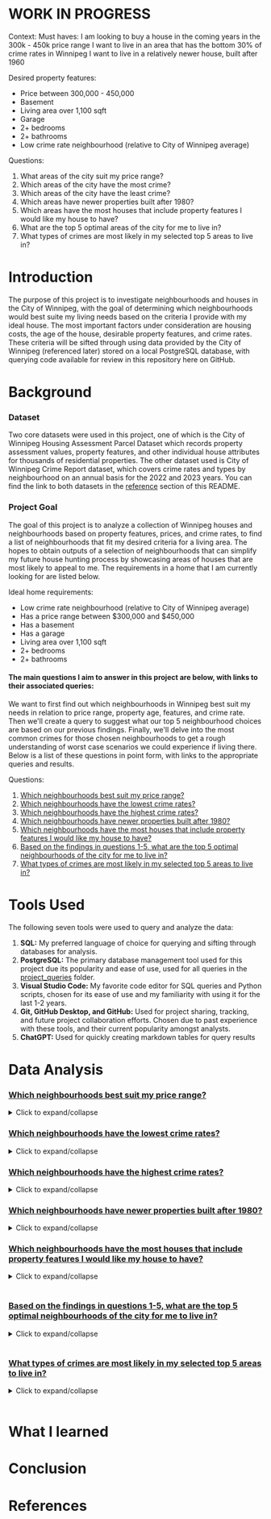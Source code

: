 # WORK IN PROGRESS

Context:
Must haves:
I am looking to buy a house in the coming years in the 300k - 450k price range
I want to live in an area that has the bottom 30% of crime rates in Winnipeg
I want to live in a relatively newer house, built after 1960

Desired property features:
- Price between 300,000 - 450,000
- Basement
- Living area over 1,100 sqft
- Garage
- 2+ bedrooms
- 2+ bathrooms
- Low crime rate neighbourhood (relative to City of Winnipeg average)


Questions:
1. What areas of the city suit my price range?
2. Which areas of the city have the most crime?
3. Which areas of the city have the least crime?
4. Which areas have newer properties built after 1980?
5. Which areas have the most houses that include property features I would like my house to have?
6. What are the top 5 optimal areas of the city for me to live in?
7. What types of crimes are most likely in my selected top 5 areas to live in?


# Introduction

The purpose of this project is to investigate neighbourhoods and houses in the City of Winnipeg, with the goal of determining which neighbourhoods would best suite my living needs based on the criteria I provide with my ideal house.  The most important factors under consideration are housing costs, the age of the house, desirable property features, and crime rates.  These criteria will be sifted through using data provided by the City of Winnipeg (referenced later) stored on a local PostgreSQL database, with querying code available for review in this repository here on GitHub.


# Background

### Dataset
Two core datasets were used in this project, one of which is the City of Winnipeg Housing Assessment Parcel Dataset which records property assessment values, property features, and other individual house attributes for thousands of residential properties. The other dataset used is City of Winnipeg Crime Report dataset, which covers crime rates and types by neighbourhood on an annual basis for the 2022 and 2023 years.  You can find the link to both datasets in the [reference](#references) section of this README.

### Project Goal
The goal of this project is to analyze a collection of Winnipeg houses and neighbourhoods based on property features, prices, and crime rates, to find a list of neighbourhoods that fit my desired criteria for a living area.  The hopes to obtain outputs of a selection of neighbourhoods that can simplify my future house hunting process by showcasing areas of houses that are most likely to appeal to me.  The requirements in a home that I am currently looking for are listed below.

Ideal home requirements:
- Low crime rate neighbourhood (relative to City of Winnipeg average)
- Has a price range between $300,000 and $450,000
- Has a basement
- Has a garage
- Living area over 1,100 sqft
- 2+ bedrooms
- 2+ bathrooms

#### The main questions I aim to answer in this project are below, with links to their associated queries:
We want to first find out which neighbourhoods in Winnipeg best suit my needs in relation to price range, property age, features, and crime rate.  Then we'll create a query to suggest what our top 5 neighbourhood choices are based on our previous findings.  Finally, we'll delve into the most common crimes for those chosen neighbourhoods to get a rough understanding of worst case scenarios we could experience if living there.  Below is a list of these questions in point form, with links to the appropriate queries and results.

Questions:
1. [Which neighbourhoods best suit my price range?](/project_queries/Analysis%20Queries/q1_price_range.sql)
2. [Which neighbourhoods have the lowest crime rates?](/project_queries/Analysis%20Queries/q2_least_crime.sql)
3. [Which neighbourhoods have the highest crime rates?](/project_queries/Analysis%20Queries/q3_most_crime.sql)
4. [Which neighbourhoods have newer properties built after 1980?](/project_queries/Analysis%20Queries/q4_newer_houses.sql)
5. [Which neighbourhoods have the most houses that include property features I would like my house to have?](/project_queries/Analysis%20Queries/q5_desired_features.sql)
6. [Based on the findings in questions 1-5, what are the top 5 optimal neighbourhoods of the city for me to live in?](/project_queries/Analysis%20Queries/q6_optimal_neighbourhoods.sql)
7. [What types of crimes are most likely in my selected top 5 areas to live in?](/project_queries/Analysis%20Queries/q7_crime_types_optimal_neighbourhoods.sql)

# Tools Used
The following seven tools were used to query and analyze the data:<br>

1. **SQL:** My preferred language of choice for querying and sifting through databases for analysis.
2. **PostgreSQL:** The primary database management tool used for this project due its popularity and ease of use, used for all queries in the  [project_queries](/project_queries/) folder.
3. **Visual Studio Code:** My favorite code editor for SQL queries and Python scripts, chosen for its ease of use and my familiarity with using it for the last 1-2 years.
4. **Git, GitHub Desktop, and GitHub:** Used for project sharing, tracking, and future project collaboration efforts.  Chosen due to past experience with these tools, and their current popularity amongst analysts.
5. **ChatGPT:** Used for quickly creating markdown tables for query results

# Data Analysis


### [Which neighbourhoods best suit my price range?](/project_queries/Analysis%20Queries/q1_price_range.sql)
<details>
<summary>Click to expand/collapse</summary>

### <span style="color:tan">Query Used:</span>
```sql
-- Top 10 neighbourhoods with the most properties that fit my ideal price range
SELECT 
    "Neighbourhood Area",
    COUNT("Neighbourhood Area") as num_houses
FROM property_cleaned
WHERE "Total Proposed Assessment Value" >= 300000
    AND "Total Proposed Assessment Value" <= 450000
GROUP BY
    "Neighbourhood Area"
ORDER BY
    num_houses DESC
LIMIT 10;
```

### <span style="color:tan">Query Output:</span>
| Neighbourhood Area | num_houses |
|--------------------|------------|
| WINDSOR PARK       | 3020       |
| TYNDALL PARK       | 2807       |
| THE MAPLES         | 2440       |
| ROSSMERE-A         | 2346       |
| RIVER PARK SOUTH   | 2223       |
| WESTWOOD           | 2071       |
| RIVER EAST         | 1903       |
| CRESTVIEW          | 1848       |
| FORT RICHMOND      | 1819       |
| GARDEN CITY        | 1761       |

### <span style="color:tan">Query Highlights:</span>
1. Top 3 neighbourhoods with the most properties that fit my price range are Windsor Park, Tyndall Park, and The Maples.
2. The top ranking neighbourhood for affordability has nearly double the number of properties than the 10th ranking neighbourhood
3. The 10th ranking neighbourhood still has a decent number of properties fitting my price range
4. While not immediately noticable to those unfamiliar with Winnipeg, quite a few of the top ranking houses are in areas known for higher crime rates
5. While not immediately noticable to those unfamiliar with Winnipeg, many of the top ranking neighbourhoods are in the north end of the city

### <span style="color:tan">Result Interpretation:</span>
The largest number of homes that fit my price range seem to be in the north end, with a couple of neighbourhoods (Windsor Park, Tyndall Park) that I know have higher than average city crime rates.  That said, there's still many properties in the other neighbourhoods, with well over 1000 in Garden City, ranked 10th, which is quite a nice area in my personal experience.  So even though the neighbourhoods with the largest numbers of properties in my price range are in high crime rate areas, when we start applying additional filters to address my other criteria we may be able to get new insights into neighbourhoods were interested in, along with different recommendations.

</details>

### [Which neighbourhoods have the lowest crime rates?](/project_queries/Analysis%20Queries/q2_least_crime.sql)
<details>
<summary>Click to expand/collapse</summary>

### <span style="color:tan">Query Used:</span>
```sql
-- Check top 10 neighbourhoods for least amount of crime that have at least 500 residential buildings in that neighbourhood
WITH crime_cte AS (
    SELECT "Neighbourhoods", SUM("Count") AS num_crimes
    FROM crime_report_cleaned
    GROUP BY "Neighbourhoods"
    ),

property_cte AS (
    SELECT "Neighbourhood Area", COUNT("Roll Number") AS num_houses
    FROM property_cleaned
    GROUP BY "Neighbourhood Area"
    )

SELECT
    "Neighbourhoods",
    num_crimes,
    num_houses
FROM crime_cte crm
LEFT JOIN property_cte prp
    ON crm."Neighbourhoods" = prp."Neighbourhood Area"
WHERE num_houses > 500
ORDER BY num_crimes ASC
LIMIT 10;
```

### <span style="color:tan">Query Output:</span>
| Neighbourhood             | num_crimes | num_houses |
|---------------------------|------------|------------|
| NIAKWA PLACE              | 32         | 754        |
| ERIC COY                  | 32         | 950        |
| RIDGEWOOD SOUTH           | 32         | 855        |
| RICHMOND LAKES            | 35         | 622        |
| ROSSER-OLD KILDONAN       | 39         | 788        |
| FRAIPONT                  | 41         | 1237       |
| BRIDGWATER LAKES          | 44         | 1194       |
| ST. VITAL PERIMETER SOUTH | 44         | 627        |
| PARC LA SALLE             | 48         | 806        |
| ROYALWOOD                 | 56         | 1725       |

### <span style="color:tan">Query Highlights</span>
1. None of the top 10 properties in our ideal price range have appeared in the lowest 10 crime rate neighbourhood list
2. All of the low crime rate neighbourhoods have a low number of total residential houses located within them
3. The neighbourhood in this low crime rate list with the most houses, Royalwood, still has lower property numbers than our 10th highest neighbourhood in our price range

### <span style="color:tan">Result Interpretation:</span>
Most of the residential property count in each neighbourhood is relatively low, to the point that each neighbourhood's total number of houses is less than the filtered number of houses in each property we found for our ideal price range.  This makes sense, as one would imagine that crime rates in an area are proportionate to the population within that same area.  This is actually why we included a filter criteria where we only obtained results for neighbourhoods that contained at least 500 residential units, which was an arbitrarily determined number for now.  

In future iterations, we may want to instead explore crime states based on the number of properties present within an area as opposed to total crime within a neighbourhood.  This would allow our results to include population levels and not be immediately skewed towards neighbourhoods with low housing levels, thereby producing less biased results.  This could be achieved quite easily with a division-based formula in the WHERE section of our SQL code, such as (num_crimes / num_houses), to get a ratio of the number of crimes that occur per number of properties in each neighbourhood.

</details>

### [Which neighbourhoods have the highest crime rates?](/project_queries/Analysis%20Queries/q3_most_crime.sql)
<details>
<summary>Click to expand/collapse</summary>

### <span style="color:tan">Query Used:</span>
```sql
-- Top 10 neighbourhoods with at least 500 residential buildings and the most amount of crime
WITH crime_cte AS (
    SELECT "Neighbourhoods", SUM("Count") AS num_crimes
    FROM crime_report_cleaned
    GROUP BY "Neighbourhoods"
    ),

property_cte AS (
    SELECT "Neighbourhood Area", COUNT("Roll Number") AS num_houses
    FROM property_cleaned
    GROUP BY "Neighbourhood Area"
    )

SELECT
    "Neighbourhoods",
    num_crimes,
    num_houses
FROM crime_cte crm
LEFT JOIN property_cte prp
    ON crm."Neighbourhoods" = prp."Neighbourhood Area"
WHERE num_houses > 500
ORDER BY num_crimes DESC
LIMIT 10;
```

### <span style="color:tan">Query Output:</span>
| Neighbourhood         | num_crimes | num_houses |
|-----------------------|------------|------------|
| WEST ALEXANDER        | 2242       | 800        |
| DANIEL MCINTYRE       | 1957       | 2293       |
| WILLIAM WHYTE         | 1849       | 1759       |
| SPENCE                | 1788       | 617        |
| ST. JOHN'S            | 1390       | 2370       |
| CHALMERS              | 1215       | 2883       |
| ST. MATTHEWS          | 1165       | 1518       |
| CENTRAL ST. BONIFACE  | 879        | 1154       |
| ROSSMERE-A            | 822        | 3366       |
| WESTON                | 784        | 1786       |

### <span style="color:tan">Query Highlights:</span>
1. The highest ranking numberhood for crime (West Alexander) has nearly 3 crimes committed per residential property.
2. Unlike the previous query regarding neighourhoods with the lowest crime rates, crime numbers aren't as strictly tied to population
3. Spence, despite having the lowest number of total residential properties in any neighbourhood we've seen in any query output so far, is ranked 4th for highest crime - also nearly triple the number of crimes per property.
4. Aside from Rossmere-A, none of the neighbourhoods in this highest crime ranking list appeared in our number of houses within $300,000 - $450,000 price range list

### <span style="color:tan">Result Interpretation:</span>
The results were a bit surprising here in that, given the previous query around low crime neighbourhoods, I expected crime to go up proportionally with the number of residential homes in a neighbourhood.  While this generally still seems true given most of these high crime neighbourhoods have over 1000 properties, whereas few had over 1000 properties in the low crime ranking list, there are some clear outliers.  West Alexander and Spence in particular have some of the lowest residential property counts in their neighbourhood, but are also extraodinarily high in crime.  While it's hard to determine at a glance exactly why that is right now, it is a good indicator that neither West Alexander nor Spence areas I am interested in living in given the conditions.  Additionally, not many neighbourhoods within my price range made it into the high crime list, giving me increased confidence that the areas that match my affordability may match my ideal house attributes.

</details>

### [Which neighbourhoods have newer properties built after 1980?](/project_queries/Analysis%20Queries/q4_newer_houses.sql)
<details>
<summary>Click to expand/collapse</summary>

### <span style="color:tan">Query Used:</span>
```sql
-- Top 10 neighbourhoods with the highest count of houses built after 1980, along with the average year built of all houses in each neighbourhood
SELECT
    "Neighbourhood Area",
    COUNT(CASE WHEN "Year Built" >= 1980 THEN 1 END) AS num_newer_houses,
    ROUND(AVG("Year Built"),0) AS avg_year_built
FROM property_cleaned
GROUP BY "Neighbourhood Area"
ORDER BY num_newer_houses DESC
LIMIT 10;
```
### <span style="color:tan">Query Output:</span>
| Neighbourhood Area | num_newer_houses | avg_year_built |
|--------------------|-------------------|----------------|
| RIVER PARK SOUTH   | 3425              | 1991           |
| DAKOTA CROSSING    | 3309              | 1998           |
| SOUTH POINTE       | 2834              | 2016           |
| LINDEN WOODS       | 2755              | 1992           |
| WHYTE RIDGE        | 2361              | 1994           |
| ISLAND LAKES       | 2256              | 1995           |
| SAGE CREEK         | 2253              | 2015           |
| CANTERBURY PARK    | 2242              | 1996           |
| AMBER TRAILS       | 2118              | 2009           |
| RICHMOND WEST      | 2089              | 1993           |

### <span style="color:tan">Query Highlights:</span>
1. All of the neighbourhoods with newer properties built after 1980

### <span style="color:tan">Result Interpretations:</span>

</details>

### [Which neighbourhoods have the most houses that include property features I would like my house to have?](/project_queries/Analysis%20Queries/q5_desired_features.sql)
<details>
<summary>Click to expand/collapse</summary>

### <span style="color:tan">Query Used:</span>
```sql
-- Top 10 neighbourhoods with the most houses that fits all of my desired property attributes
SELECT
    "Neighbourhood Area",
    COUNT("Roll Number") as num_houses_all_features
FROM property_cleaned
WHERE
    "Basement" = 'YES'
    AND "Rooms" >= 4
    AND "Total Living Area" >= 800
    AND ("Attached Garage" = 'YES' OR "Detached Garage" = 'YES')
    AND "Year Built" >= 1980
    AND ("Total Assessed Value" >= 300000 AND "Total Assessed Value" <= 450000)
GROUP BY
    "Neighbourhood Area"
ORDER BY
    num_houses_all_features DESC
LIMIT 10;
```
### <span style="color:tan">Query Output:</span>
| Neighbourhood Area | num_houses_all_features |
|--------------------|-------------------------|
| RIVER PARK SOUTH   | 1715                    |
| DAKOTA CROSSING    | 1561                    |
| CANTERBURY PARK    | 1351                    |
| ISLAND LAKES       | 1207                    |
| RIVERBEND          | 1152                    |
| RICHMOND WEST      | 1152                    |
| PEGUIS             | 1066                    |
| MEADOWS            | 1025                    |
| WHYTE RIDGE        | 979                     |
| INKSTER GARDENS    | 950                     |

### <span style="color:tan">Query Highlights:</span>


### <span style="color:tan">Result Interpretations:</span>

</details><br>

### [Based on the findings in questions 1-5, what are the top 5 optimal neighbourhoods of the city for me to live in?](/project_queries/Analysis%20Queries/q6_optimal_neighbourhoods.sql)
<details>
<summary>Click to expand/collapse</summary>

### <span style="color:tan">Query Used:</span>
```sql
-- Count number of houses that have all my desired property features for each neighbourhood
WITH property_cte AS (
    SELECT
        "Neighbourhood Area",
        COUNT("Roll Number") AS num_houses
    FROM property_cleaned
    WHERE
        "Basement" = 'YES'
        AND ("Attached Garage" = 'YES' OR "Detached Garage" = 'YES')
        AND "Total Living Area" >= 1100
        AND "Rooms" >= 4
        AND "Year Built" >= 1980
    GROUP BY "Neighbourhood Area"
    ORDER BY num_houses DESC
),
-- Count total and violent crime reports for each neighbourhood
total_crime_cte AS (
    SELECT
        "Neighbourhoods",
        SUM("Count") AS total_crime,
        SUM(CASE WHEN "Crime Category" = 'VIOLENT CRIME' THEN "Count" ELSE 0 END) AS total_violent
    FROM crime_report_cleaned
    GROUP BY "Neighbourhoods"
),
-- Get the 50th (total crime) and 30th (violent crime) percentile values used for filtering out neighbourhoods based on percentile of crime that occurs
percentile_crime_cte AS (
    SELECT 
        PERCENTILE_CONT(0.5) WITHIN GROUP (ORDER BY total_crime) fifty_percentile_total_crime,
        PERCENTILE_CONT(0.3) WITHIN GROUP (ORDER BY total_violent) AS thirty_percentile_violent_crime
    FROM total_crime_cte
)
-- Find our top 5 optimal neighbourhoods
SELECT
    "Neighbourhood Area",
    num_houses,
    total_crime,
    total_violent
FROM property_cte prp
LEFT JOIN total_crime_cte tcrm
    ON prp."Neighbourhood Area" = tcrm."Neighbourhoods"
WHERE total_crime < (SELECT fifty_percentile_total_crime FROM percentile_crime_cte)
    AND total_violent < (SELECT thirty_percentile_violent_crime FROM percentile_crime_cte)
ORDER BY num_houses DESC
LIMIT 5;
```
### <span style="color:tan">Query Output:</span>
| Neighbourhood Area | num_houses | total_crime | total_violent |
|--------------------|------------|-------------|---------------|
| ROYALWOOD          | 1413       | 56          | 6             |
| BRIDGWATER TRAILS  | 1170       | 69          | 8             |
| BRIDGWATER LAKES   | 1159       | 44          | 5             |
| FRAIPONT           | 834        | 41          | 6             |
| RIDGEWOOD SOUTH    | 654        | 32          | 1             |

### <span style="color:tan">Query Highlights:</span>


### <span style="color:tan">Result Interpretations:</span>

</details><br>

### [What types of crimes are most likely in my selected top 5 areas to live in?](/project_queries/Analysis%20Queries/q7_crime_types_optimal_neighbourhoods.sql)
<details>
<summary>Click to expand/collapse</summary>

### <span style="color:tan">Query Used:</span>
```sql
-- Common crime types in top 5 optimal neighbourhoods
SELECT "Offence", SUM("Count") AS crime_count
FROM crime_report_cleaned
WHERE "Neighbourhoods" IN ('ROYALWOOD', 'BRIDGWATER TRAILS', 'BRIDGWATER LAKES', 'FRAIPONT', 'RIDGEWOOD SOUTH')
GROUP BY "Offence"
ORDER BY crime_count DESC
LIMIT 10;
```
### <span style="color:tan">Query Output:</span>
| Offence                                              | crime_count |
|------------------------------------------------------|-------------|
| BREAKING & ENTERING                                  | 57          |
| FRAUD                                                | 48          |
| THEFT $5000 OR UNDER (FROM MV OR OTHER)              | 32          |
| MISCHIEF - PROPERTY DAMAGE                           | 25          |
| MOTOR VEHICLE THEFT                                  | 20          |
| THEFT $5000 OR UNDER                                 | 17          |
| ASSAULT-LEVEL 1                                      | 10          |
| UTTERING THREATS                                     | 7           |
| POSSESSION STOLEN GOODS >$5000                       | 3           |
| ASSAULT WITH WEAPON OR CAUSING BODILY HARM-LEVEL 2   | 2           |

### <span style="color:tan">Query Highlights:</span>


### <span style="color:tan">Result Interpretations:</span>

</details><br>

# What I learned


# Conclusion


# References
